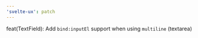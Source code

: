 ```yaml
---
'svelte-ux': patch
---
```


feat(TextField): Add `bind:inputEl` support when using `multiline` (textarea)

